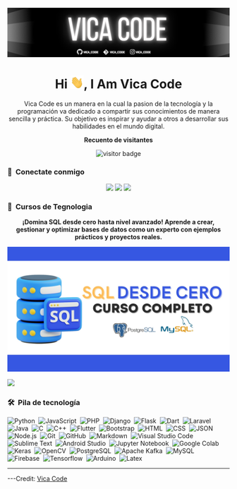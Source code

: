 
<p align="center"><img src="https://github.com/vica-code/Vica-Code/blob/main/image.png"></p>

<h1 align="center">Hi <img src="https://raw.githubusercontent.com/KevinPatel04/KevinPatel04/master/Hi.gif" width="30px">, I Am Vica Code </h1>

<p align="center" width="150px"> Vica Code es un manera en la cual la pasion de la tecnología y la programación va dedicado a compartir sus conocimientos de manera sencilla y práctica. Su objetivo es inspirar y ayudar a otros a desarrollar sus habilidades en el mundo digital.</p>

<p align="center"><b>Recuento de visitantes</b></p>
<p align="center"><img src="https://profile-counter.glitch.me/%7BKevinPatel04%7D/count.svg" alt="visitor badge"/></p>

### :link: &nbsp;Conectate conmigo

<p align="center">
<!--<a href="https://linkedin.com/in/KevinPatel04"><img src="https://img.shields.io/badge/-Kevin%20Patel-0077B5?style=for-the-badge&logo=Linkedin&logoColor=white"/></a>-->
<a href="https://www.youtube.com/@VicaCode"><img src="https://img.shields.io/badge/-VicaCode-FF0000?style=for-the-badge&logo=Youtube&logoColor=white"/></a>
<a href="s4biassque@gmail.com"><img src="https://img.shields.io/badge/-s4biassque@gmail.com-D14836?style=for-the-badge&logo=Gmail&logoColor=white"/></a>
<a href="link de instagram"><img src="https://img.shields.io/badge/-VicaCode-E4405F?style=for-the-badge&logo=Instagram&logoColor=white"/></a>
<!--<a href="link de x"><img src="https://img.shields.io/badge/-patelkvin04-1DA1F2?style=for-the-badge&logo=twitter&logoColor=white"/></a>-->
</p>

### :link: &nbsp;Cursos de Tegnologia
<p align="center"><b>¡Domina SQL desde cero hasta nivel avanzado! Aprende a crear, gestionar y optimizar bases de datos como un experto con ejemplos prácticos y proyectos reales.</b></p>
<p align="center"><img src="https://github.com/vica-code/Vica-Code/blob/main/Motivational%20Desktop%20Wallpaper%20(1).jpg"></p>
<a href="https://www.youtube.com/@VicaCode"><img src="https://img.shields.io/badge/-VicaCode/Curso%20Sql%20DesdeCero-FF0000?style=for-the-badge&logo=Youtube&logoColor=white"/></a>
<!--<p align="center" ><img src="https://github-readme-stats.vercel.app/api?username=KevinPatel04&count_private=true&show_icons=true&&theme=chartreuse-dark&include_all_commits=true" width="400"></p>-->
<!--<p align="center" ><img src="https://github-readme-streak-stats.herokuapp.com?user=KevinPatel04&theme=chartreuse-dark"></p>-->

### 🛠 &nbsp;Pila de tecnología

![Python](https://img.shields.io/badge/-Python-05122A?style=flat&logo=python)&nbsp;
![JavaScript](https://img.shields.io/badge/-JavaScript-05122A?style=flat&logo=javascript)&nbsp;
![PHP](https://img.shields.io/badge/-PHP-05122A?style=flat&logo=php&logoColor=777BB4)&nbsp;
![Django](https://img.shields.io/badge/-Django-05122A?style=flat&logo=django&logoColor=092E20)&nbsp;
![Flask](https://img.shields.io/badge/-Flask-05122A?style=flat&logo=flask)&nbsp;
![Dart](https://img.shields.io/badge/-Dart-05122A?style=flat&logo=dart&logoColor=1075C2)&nbsp;
![Laravel](https://img.shields.io/badge/-Laravel-05122A?style=flat&logo=laravel&logoColor=FF2D20)&nbsp;
![Java](https://img.shields.io/badge/-Java-05122A?style=flat&logo=Java&logoColor=FFA518)&nbsp;
![C](https://img.shields.io/badge/-C-05122A?style=flat&logo=C&logoColor=A8B9CC)&nbsp;
![C++](https://img.shields.io/badge/-C++-05122A?style=flat&logo=C%2B%2B&logoColor=00599C)&nbsp;
![Flutter](https://img.shields.io/badge/-Flutter-05122A?style=flat&logo=flutter&logoColor=02569B)&nbsp;
![Bootstrap](https://img.shields.io/badge/-Bootstrap-05122A?style=flat&logo=bootstrap&logoColor=563D7C)&nbsp;
![HTML](https://img.shields.io/badge/-HTML-05122A?style=flat&logo=HTML5)&nbsp;
![CSS](https://img.shields.io/badge/-CSS-05122A?style=flat&logo=CSS3&logoColor=1572B6)&nbsp;
![JSON](https://img.shields.io/badge/-JSON-05122A?style=flat&logo=json&logoColor=000000)&nbsp;
![Node.js](https://img.shields.io/badge/-Node.js-05122A?style=flat&logo=node.js&logoColor=339933)&nbsp;
![Git](https://img.shields.io/badge/-Git-05122A?style=flat&logo=git)&nbsp;
![GitHub](https://img.shields.io/badge/-GitHub-05122A?style=flat&logo=github)&nbsp;
![Markdown](https://img.shields.io/badge/-Markdown-05122A?style=flat&logo=markdown)&nbsp;
![Visual Studio Code](https://img.shields.io/badge/-Visual%20Studio%20Code-05122A?style=flat&logo=visual-studio-code&logoColor=007ACC)&nbsp;
![Sublime Text](https://img.shields.io/badge/-Sublime%20Text-05122A?style=flat&logo=sublime-text&logoColor=FF9800)&nbsp;
![Android Studio](https://img.shields.io/badge/-Android%20Studio-05122A?style=flat&logo=android-studio&logoColor=3DDC84)&nbsp;
![Jupyter Notebook](https://img.shields.io/badge/-Jupyter%20Notebook-05122A?style=flat&logo=jupyter&logoColor=F37626)&nbsp;
![Google Colab](https://img.shields.io/badge/-Google%20Colab-05122A?style=flat&logo=google-colab&logoColor=F9AB00)&nbsp;
![Keras](https://img.shields.io/badge/-Keras-05122A?style=flat&logo=keras&logoColor=D00000)&nbsp;
![OpenCV](https://img.shields.io/badge/-OpenCV-05122A?style=flat&logo=opencv&logoColor=5C3EE8)&nbsp;
![PostgreSQL](https://img.shields.io/badge/-PostgreSQL-05122A?style=flat&logo=postgresql&logoColor=336791)&nbsp;
![Apache Kafka](https://img.shields.io/badge/-Apache%20Kafka-05122A?style=flat&logo=apache-kafka&logoColor=231F20)&nbsp;
![MySQL](https://img.shields.io/badge/-MySQL-05122A?style=flat&logo=mysql&logoColor=4479A1)&nbsp;
![Firebase](https://img.shields.io/badge/-Firebase-05122A?style=flat&logo=firebase&logoColor=FFCA28)&nbsp;
![Tensorflow](https://img.shields.io/badge/-Tensorflow-05122A?style=flat&logo=tensorflow&logoColor=FF6F00)&nbsp;
![Arduino](https://img.shields.io/badge/-Arduino-05122A?style=flat&logo=arduino&logoColor=00979D)&nbsp;
![Latex](https://img.shields.io/badge/-Latex-05122A?style=flat&logo=latex&logoColor=008080)&nbsp;



---
---Credit: [Vica Code](https://www.youtube.com/@VicaCode)
